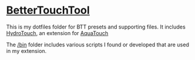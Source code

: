 # [BetterTouchTool](https://folivora.ai)

This is my dotfiles folder for BTT presets and supporting files. It includes [HydroTouch](./HydroTouch), an extension for [AquaTouch](https://community.folivora.ai/c/setup-preset-sharing/aquatouch)

The [/bin](./bin/README.md) folder includes various scripts I found or developed that are used in my extension.
